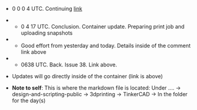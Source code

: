 - 0 0 0 4 UTC. Continuing [link](https://github.com/Shangrila-VHP/shangrila-vhp/issues/38#issuecomment-2925761499)
- - 0 4 17 UTC. Conclusion. Container update. Preparing print job and uploading snapshots
- - Good effort from yesterday and today. Details inside of the comment link above

- - 0638 UTC. Back. Issue 38. Link above.

-  Updates will go directly inside of the container (link is above)
- **Note to self**: This is where the markdown file is located: Under ....  -> design-and-scripting-public -> 3dprinting -> TinkerCAD -> In the folder for the day(s)
